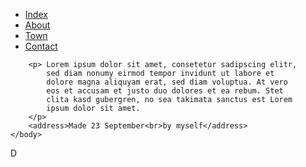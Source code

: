 <!DOCTYPE html>
<html lang=en>
	<head>
		<title>A simple page</title>
		<meta charset="utf-8">
		<meta name="viewport"			content="width=device-width, initial-scale=1">
		<meta name="description"		content="A simple HTML5 template for my projects">
		<meta name="author"				content="Say my name">
		<meta property="og:title"		content="A simple page">
		<meta property="og:type"		content="website">
		<meta property="og:description"	content="A simple HTML5 template for my projects">
		<link rel="stylesheet" href="css/styles.css">
		<script src="js/scripts.js"></script>
	</head>
	<body>
		<!-- Site navigation menu -->
		<ul>
			<li><a href="#">Index</a></li>
			<li><a href="#">About</a></li>
			<li><a href="#">Town</a></li>
			<li><a href="#">Contact</a></li>
		</ul>
				
		<p> Lorem ipsum dolor sit amet, consetetur sadipscing elitr,
			sed diam nonumy eirmod tempor invidunt ut labore et
			dolore magna aliquyam erat, sed diam voluptua. At vero
			eos et accusam et justo duo dolores et ea rebum. Stet
			clita kasd gubergren, no sea takimata sanctus est Lorem
			ipsum dolor sit amet.
		</p>
		<address>Made 23 September<br>by myself</address>
	</body>
</html>
D
